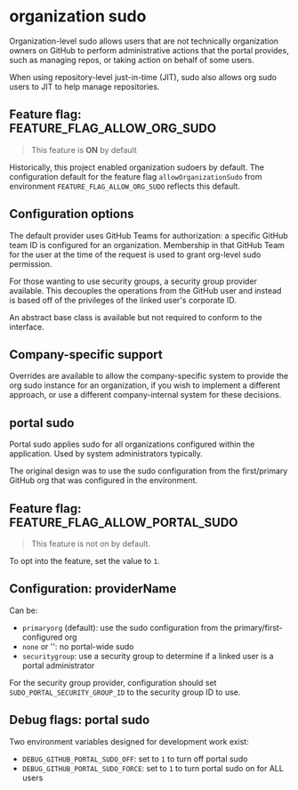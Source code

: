 # organization sudo

Organization-level sudo allows users that are not technically organization owners on
GitHub to perform administrative actions that the portal provides, such as managing repos,
or taking action on behalf of some users.

When using repository-level just-in-time (JIT), sudo also allows org sudo users to
JIT to help manage repositories.

## Feature flag: FEATURE_FLAG_ALLOW_ORG_SUDO

> This feature is **ON** by default

Historically, this project enabled organization sudoers by default. The configuration
default for the feature flag `allowOrganizationSudo` from environment `FEATURE_FLAG_ALLOW_ORG_SUDO`
reflects this default.

## Configuration options

The default provider uses GitHub Teams for authorization: a specific GitHub team ID is
configured for an organization. Membership in that GitHub Team for the user at the time
of the request is used to grant org-level sudo permission.

For those wanting to use security groups, a security group provider available. This
decouples the operations from the GitHub user and instead is based off of the privileges
of the linked user's corporate ID.

An abstract base class is available but not required to conform to the interface.

## Company-specific support

Overrides are available to allow the company-specific system to provide the
org sudo instance for an organization, if you wish to implement a different
approach, or use a different company-internal system for these decisions.

## portal sudo

Portal sudo applies sudo for all organizations configured within the application.
Used by system administrators typically.

The original design was to use the sudo configuration from the first/primary GitHub org
that was configured in the environment.

## Feature flag: FEATURE_FLAG_ALLOW_PORTAL_SUDO

> This feature is not on by default.

To opt into the feature, set the value to `1`.

## Configuration: providerName

Can be:

- `primaryorg` (default): use the sudo configuration from the primary/first-configured org
- `none` or '': no portal-wide sudo
- `securitygroup`: use a security group to determine if a linked user is a portal administrator

For the security group provider, configuration should set `SUDO_PORTAL_SECURITY_GROUP_ID` to the
security group ID to use.

## Debug flags: portal sudo

Two environment variables designed for development work exist:

- `DEBUG_GITHUB_PORTAL_SUDO_OFF`: set to `1` to turn off portal sudo
- `DEBUG_GITHUB_PORTAL_SUDO_FORCE`: set to `1` to turn portal sudo on for ALL users
